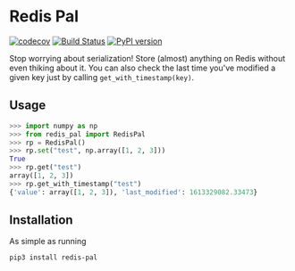 # Redis Pal

[![codecov](https://codecov.io/gh/gabriel-milan/redis-pal/branch/master/graph/badge.svg?token=SYATCHZJAG)](https://codecov.io/gh/gabriel-milan/redis-pal)
[![Build Status](https://travis-ci.com/gabriel-milan/redis-pal.svg?branch=master)](https://travis-ci.com/gabriel-milan/redis-pal)
[![PyPI version](https://badge.fury.io/py/redis-pal.svg)](https://badge.fury.io/py/redis-pal)

Stop worrying about serialization! Store (almost) anything on Redis without even thiking about it.
You can also check the last time you've modified a given key just by calling `get_with_timestamp(key)`.

## Usage

```py
>>> import numpy as np
>>> from redis_pal import RedisPal
>>> rp = RedisPal()
>>> rp.set("test", np.array([1, 2, 3]))
True
>>> rp.get("test")
array([1, 2, 3])
>>> rp.get_with_timestamp("test")
{'value': array([1, 2, 3]), 'last_modified': 1613329082.33473}
```

## Installation

As simple as running

```
pip3 install redis-pal
```